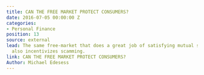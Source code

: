 ```yaml
---
title: CAN THE FREE MARKET PROTECT CONSUMERS?
date: 2016-07-05 00:00:00 Z
categories:
- Personal Finance
position: 13
source: external
lead: The same free-market that does a great job of satisfying mutual self-interests,
  also incentivizes scamming.
link: CAN THE FREE MARKET PROTECT CONSUMERS?
Author: Michael Edesess
---
```


